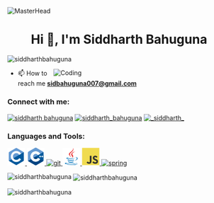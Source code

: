 ![MasterHead](https://1.bp.blogspot.com/-7A4WynwLsMw/XbBpCXG8fHI/AAAAAAAAMt4/uOa1bpLskYgrwGbllhSu2SDj_Mig8SXJQCLcBGAsYHQ/s1600/2000_600px.gif)
<h1 align="center">Hi 👋, I'm Siddharth Bahuguna</h1>
<p align="left"> <img src="https://komarev.com/ghpvc/?username=siddharthbahuguna&label=Profile%20views&color=0e75b6&style=flat" alt="siddharthbahuguna" /> </p>

<img align="right" alt="Coding" width="400" src="https://media.tenor.com/GVk4jB2u_i8AAAAd/coding.gif">

- 📫 How to reach me **sidbahuguna007@gmail.com**

<h3 align="left">Connect with me:</h3>
<p align="left">
<a href="https://www.linkedin.com/in/siddharth-bahuguna-5857ab275" target="_blank">
<img align="center" src="https://raw.githubusercontent.com/rahuldkjain/github-profile-readme-generator/master/src/images/icons/Social/linked-in-alt.svg" alt="siddharth bahuguna" height="30" width="40" /></a>
<a href="https://www.leetcode.com/siddharth_bahuguna" target="blank"><img align="center" src="https://raw.githubusercontent.com/rahuldkjain/github-profile-readme-generator/master/src/images/icons/Social/leet-code.svg" alt="siddharth_bahuguna" height="30" width="40" /></a>
<a href="https://auth.geeksforgeeks.org/user/_siddharth_" target="blank"><img align="center" src="https://raw.githubusercontent.com/rahuldkjain/github-profile-readme-generator/master/src/images/icons/Social/geeks-for-geeks.svg" alt="_siddharth_" height="30" width="40" /></a>
</p>

<h3 align="left">Languages and Tools:</h3>
<p align="left"> <a href="https://www.cprogramming.com/" target="_blank" rel="noreferrer"> <img src="https://raw.githubusercontent.com/devicons/devicon/master/icons/c/c-original.svg" alt="c" width="40" height="40"/> </a> <a href="https://www.w3schools.com/cpp/" target="_blank" rel="noreferrer"> <img src="https://raw.githubusercontent.com/devicons/devicon/master/icons/cplusplus/cplusplus-original.svg" alt="cplusplus" width="40" height="40"/> </a> <a href="https://git-scm.com/" target="_blank" rel="noreferrer"> <img src="https://www.vectorlogo.zone/logos/git-scm/git-scm-icon.svg" alt="git" width="40" height="40"/> </a> <a href="https://www.java.com" target="_blank" rel="noreferrer"> <img src="https://raw.githubusercontent.com/devicons/devicon/master/icons/java/java-original.svg" alt="java" width="40" height="40"/> </a> <a href="https://developer.mozilla.org/en-US/docs/Web/JavaScript" target="_blank" rel="noreferrer"> <img src="https://raw.githubusercontent.com/devicons/devicon/master/icons/javascript/javascript-original.svg" alt="javascript" width="40" height="40"/> </a> <a href="https://spring.io/" target="_blank" rel="noreferrer"> <img src="https://www.vectorlogo.zone/logos/springio/springio-icon.svg" alt="spring" width="40" height="40"/> </a> </p>

<p><img align="left" src="https://github-readme-stats.vercel.app/api/top-langs?username=siddharthbahuguna&show_icons=true&locale=en&layout=compact" alt="siddharthbahuguna" /></p>

<p>&nbsp;<img align="center" src="https://github-readme-stats.vercel.app/api?username=siddharthbahuguna&show_icons=true&locale=en" alt="siddharthbahuguna" /></p>

<p><img align="center" src="https://github-readme-streak-stats.herokuapp.com/?user=siddharthbahuguna&" alt="siddharthbahuguna" /></p>
